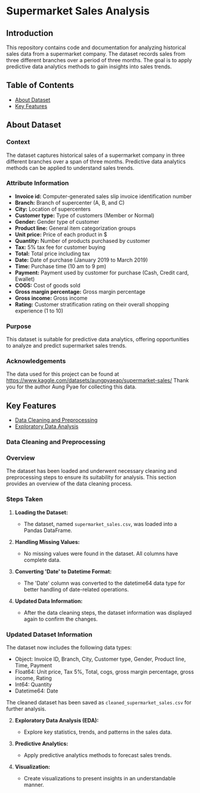 # Supermarket Sales Analysis

## Introduction

This repository contains code and documentation for analyzing historical sales data from a supermarket company. The dataset records sales from three different branches over a period of three months. The goal is to apply predictive data analytics methods to gain insights into sales trends.

## Table of Contents

- [About Dataset](#about-dataset)
- [Key Features](#key-features)

## About Dataset

### Context
The dataset captures historical sales of a supermarket company in three different branches over a span of three months. Predictive data analytics methods can be applied to understand sales trends.

### Attribute Information
- **Invoice id:** Computer-generated sales slip invoice identification number
- **Branch:** Branch of supercenter (A, B, and C)
- **City:** Location of supercenters
- **Customer type:** Type of customers (Member or Normal)
- **Gender:** Gender type of customer
- **Product line:** General item categorization groups
- **Unit price:** Price of each product in $
- **Quantity:** Number of products purchased by customer
- **Tax:** 5% tax fee for customer buying
- **Total:** Total price including tax
- **Date:** Date of purchase (January 2019 to March 2019)
- **Time:** Purchase time (10 am to 9 pm)
- **Payment:** Payment used by customer for purchase (Cash, Credit card, Ewallet)
- **COGS:** Cost of goods sold
- **Gross margin percentage:** Gross margin percentage
- **Gross income:** Gross income
- **Rating:** Customer stratification rating on their overall shopping experience (1 to 10)

### Purpose
This dataset is suitable for predictive data analytics, offering opportunities to analyze and predict supermarket sales trends.

### Acknowledgements 
The data used for this project can be found at https://www.kaggle.com/datasets/aungpyaeap/supermarket-sales/ Thank you for the author Aung Pyae for collecting this data.

## Key Features

- [Data Cleaning and Preprocessing](#Data-Cleaning-and-Preprocessing)
- [Exploratory Data Analysis](#Exploratory-data-Analysis-(EDA))

### Data Cleaning and Preprocessing

### Overview

The dataset has been loaded and underwent necessary cleaning and preprocessing steps to ensure its suitability for analysis. This section provides an overview of the data cleaning process.

### Steps Taken

1. **Loading the Dataset:**
   - The dataset, named `supermarket_sales.csv`, was loaded into a Pandas DataFrame.

2. **Handling Missing Values:**
   - No missing values were found in the dataset. All columns have complete data.

3. **Converting 'Date' to Datetime Format:**
   - The 'Date' column was converted to the datetime64 data type for better handling of date-related operations.

4. **Updated Data Information:**
   - After the data cleaning steps, the dataset information was displayed again to confirm the changes.

### Updated Dataset Information

The dataset now includes the following data types:

- Object: Invoice ID, Branch, City, Customer type, Gender, Product line, Time, Payment
- Float64: Unit price, Tax 5%, Total, cogs, gross margin percentage, gross income, Rating
- Int64: Quantity
- Datetime64: Date

The cleaned dataset has been saved as `cleaned_supermarket_sales.csv` for further analysis.

2. **Exploratory Data Analysis (EDA):**
   - Explore key statistics, trends, and patterns in the sales data.

3. **Predictive Analytics:**
   - Apply predictive analytics methods to forecast sales trends.

4. **Visualization:**
   - Create visualizations to present insights in an understandable manner.

